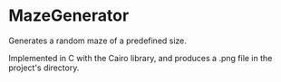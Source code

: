 # MazeGenerator
Generates a random maze of a predefined size. 

Implemented in C with the Cairo library, and produces a .png file in the project's directory. 
